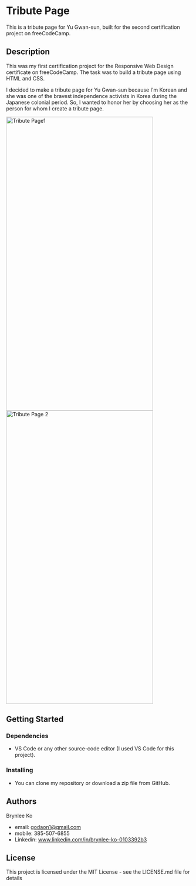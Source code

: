# Tribute Page

This is a tribute page for Yu Gwan-sun, built for the second certification project on freeCodeCamp.

## Description

This was my first certification project for the Responsive Web Design certificate on freeCodeCamp. The task was to build a tribute page using HTML and CSS.

I decided to make a tribute page for Yu Gwan-sun because I'm Korean and she was one of the bravest independence activists in Korea during the Japanese colonial period. So, I wanted to honor her by choosing her as the person for whom I create a tribute page.

<img width="400" height="800" alt="Tribute Page1" src="https://github.com/user-attachments/assets/fc964649-7a05-49aa-b2b8-8e2c0119f375" />
<img width="400" height="800" alt="Tribute Page 2" src="https://github.com/user-attachments/assets/a64799c4-195e-47d3-a074-527bd5133ea5" />



## Getting Started

### Dependencies

* VS Code or any other source-code editor (I used VS Code for this project).

### Installing

* You can clone my repository or download a zip file from GitHub.

## Authors

Brynlee Ko

* email: godaon1@gmail.com
* mobile: 385-507-6855
* Linkedin: www.linkedin.com/in/brynlee-ko-0103392b3

## License

This project is licensed under the MIT License - see the LICENSE.md file for details


